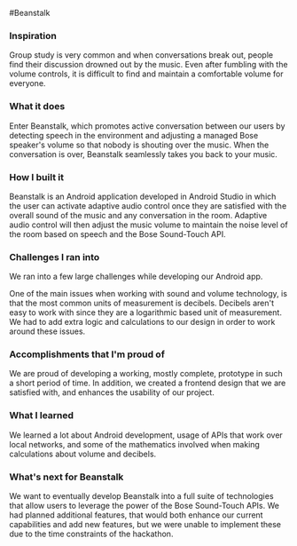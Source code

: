 #Beanstalk
### Inspiration
Group study is very common and when conversations break out, people find their discussion drowned out by the music. Even after fumbling with the volume controls, it is difficult to find and maintain a comfortable volume for everyone.

### What it does
Enter Beanstalk, which promotes active conversation between our users by detecting speech in the environment and adjusting a managed Bose speaker's volume so that nobody is shouting over the music. When the conversation is over, Beanstalk seamlessly takes you back to your music. 

### How I built it
Beanstalk is an Android application developed in Android Studio in which the user can activate adaptive audio control once they are satisfied with the overall sound of the music and any conversation in the room. Adaptive audio control will then adjust the music volume to maintain the noise level of the room based on speech and the Bose Sound-Touch API. 

### Challenges I ran into
We ran into a few large challenges while developing our Android app. 

One of the main issues when working with sound and volume technology, is that the most common units of measurement is decibels. Decibels aren't easy to work with since they are a logarithmic based unit of measurement. We had to add extra logic and calculations to our design in order to work around these issues.

### Accomplishments that I'm proud of
We are proud of developing a working, mostly complete, prototype in such a short period of time. In addition, we created a frontend design that we are satisfied with, and enhances the usability of our project.

### What I learned
We learned a lot about Android development, usage of APIs that work over local networks, and some of the mathematics involved when making calculations about volume and decibels.

### What's next for Beanstalk
We want to eventually develop Beanstalk into a full suite of technologies that allow users to leverage the power of the Bose Sound-Touch APIs. We had planned additional features, that would both enhance our current capabilities and add new features, but we were unable to implement these due to the time constraints of the hackathon.